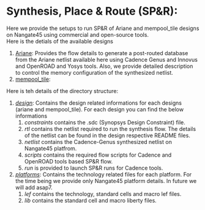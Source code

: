 # **Synthesis, Place \& Route (SP\&R):**
Here we provide the setups to run SP&R of Ariane and mempool_tile designs on Nangate45 using commercial and open-source tools.  
Here is the detials of the available designs
1. [Ariane](./designs/ariane/README.md): Provides the flow details to generate a post-routed database from the Ariane netlist available here using Cadence Genus and Innovus and OpenROAD and Yosys tools. Also, we provide detailed description to control the memory configuration of the synthesized netlist.  
2. [mempool_tile](./design/../designs/mempool_tile/README.md):
  
Here is teh details of the directory structure:
1. [*design*](./designs/): Contains the design related informations for each designs (ariane and mempool_tile). For each design you can find the below informations
   1. *constraints* contains the .sdc (Synopsys Design Constraint) file.
   2. *rtl* contains the netlist required to run the synthesis flow. The details of the netlist can be found in the design respective README files.
   3. *netlist* contains the Cadence-Genus synthesized netlist on Nangate45 platfrom.
   4. *scripts* contains the required flow scripts for Cadence and OpenROAD tools based SP\&R flow.
   5. *run* is provided to launch SP\&R runs for Cadence tools.
2. [*platforms*](./platforms/): Contains the technology related files for each platform. For the time being we provide only Nangate45 platform details. In future we will add asap7.
   1. *lef* contains the technology, standard cells and macro lef files.
   2. *lib* contains the standard cell and macro liberty files.